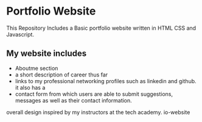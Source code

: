 # Portfolio Website

This Repository Includes a Basic portfolio website written in HTML CSS and Javascript.

## My website includes 
* Aboutme section
* a short description of career thus far
* links to my professional networking profiles such as linkedin and github. it also has a 
* contact form from which users are able to submit suggestions, messages as well as their contact information.

overall design inspired by my instructors at the tech academy.
io-website
